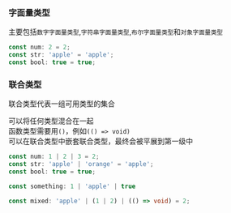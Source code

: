 ### 字面量类型
主要包括`数字字面量类型`,`字符串字面量类型`,`布尔字面量类型`和`对象字面量类型`
```TypeScript
const num: 2 = 2;
const str: 'apple' = 'apple';
const bool: true = true;
```

### 联合类型
联合类型代表一组可用类型的集合  

可以将任何类型混合在一起  
函数类型需要用`()`，例如`(() => void)`  
可以在联合类型中嵌套联合类型，最终会被平展到第一级中  
```TypeScript
const num: 1 | 2 | 3 = 2;
const str: 'apple' | 'orange' = 'apple';
const bool: true = true;

const something: 1 | 'apple' | true

const mixed: 'apple' | (1 | 2) | (() => void) = 2;
```